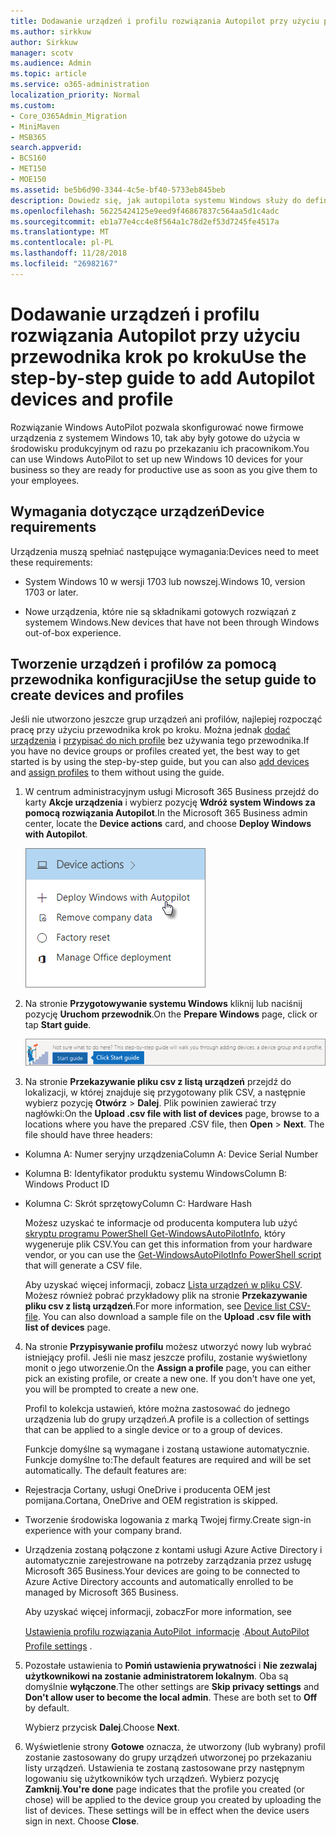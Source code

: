 ```yaml
---
title: Dodawanie urządzeń i profilu rozwiązania Autopilot przy użyciu przewodnika krok po kroku
ms.author: sirkkuw
author: Sirkkuw
manager: scotv
ms.audience: Admin
ms.topic: article
ms.service: o365-administration
localization_priority: Normal
ms.custom:
- Core_O365Admin_Migration
- MiniMaven
- MSB365
search.appverid:
- BCS160
- MET150
- MOE150
ms.assetid: be5b6d90-3344-4c5e-bf40-5733eb845beb
description: Dowiedz się, jak autopilota systemu Windows służy do definiowania nowych urządzeń Windows 10 dla Twojej firmy.
ms.openlocfilehash: 56225424125e9eed9f46867837c564aa5d1c4adc
ms.sourcegitcommit: eb1a77e4cc4e8f564a1c78d2ef53d7245fe4517a
ms.translationtype: MT
ms.contentlocale: pl-PL
ms.lasthandoff: 11/28/2018
ms.locfileid: "26982167"
---
```

# <a name="use-the-step-by-step-guide-to-add-autopilot-devices-and-profile"></a><span data-ttu-id="6d345-103">Dodawanie urządzeń i profilu rozwiązania Autopilot przy użyciu przewodnika krok po kroku</span><span class="sxs-lookup"><span data-stu-id="6d345-103">Use the step-by-step guide to add Autopilot devices and profile</span></span>

<span data-ttu-id="6d345-104">Rozwiązanie Windows AutoPilot pozwala skonfigurować nowe firmowe urządzenia z systemem Windows 10, tak aby były gotowe do użycia w środowisku produkcyjnym od razu po przekazaniu ich pracownikom.</span><span class="sxs-lookup"><span data-stu-id="6d345-104">You can use Windows AutoPilot to set up new Windows 10 devices for your business so they are ready for productive use as soon as you give them to your employees.</span></span>
  
## <a name="device-requirements"></a><span data-ttu-id="6d345-105">Wymagania dotyczące urządzeń</span><span class="sxs-lookup"><span data-stu-id="6d345-105">Device requirements</span></span>

<span data-ttu-id="6d345-106">Urządzenia muszą spełniać następujące wymagania:</span><span class="sxs-lookup"><span data-stu-id="6d345-106">Devices need to meet these requirements:</span></span>
  
- <span data-ttu-id="6d345-107">System Windows 10 w wersji 1703 lub nowszej.</span><span class="sxs-lookup"><span data-stu-id="6d345-107">Windows 10, version 1703 or later.</span></span>
    
- <span data-ttu-id="6d345-108">Nowe urządzenia, które nie są składnikami gotowych rozwiązań z systemem Windows.</span><span class="sxs-lookup"><span data-stu-id="6d345-108">New devices that have not been through Windows out-of-box experience.</span></span>
    
## <a name="use-the-setup-guide-to-create-devices-and-profiles"></a><span data-ttu-id="6d345-109">Tworzenie urządzeń i profilów za pomocą przewodnika konfiguracji</span><span class="sxs-lookup"><span data-stu-id="6d345-109">Use the setup guide to create devices and profiles</span></span>

<span data-ttu-id="6d345-110">Jeśli nie utworzono jeszcze grup urządzeń ani profilów, najlepiej rozpocząć pracę przy użyciu przewodnika krok po kroku. Można jednak [dodać urządzenia](create-and-edit-autopilot-devices.md) i [przypisać do nich profile](create-and-edit-autopilot-profiles.md) bez używania tego przewodnika.</span><span class="sxs-lookup"><span data-stu-id="6d345-110">If you have no device groups or profiles created yet, the best way to get started is by using the step-by-step guide, but you can also [add devices](create-and-edit-autopilot-devices.md) and [assign profiles](create-and-edit-autopilot-profiles.md) to them without using the guide.</span></span> 
  
1. <span data-ttu-id="6d345-111">W centrum administracyjnym usługi Microsoft 365 Business przejdź do karty **Akcje urządzenia** i wybierz pozycję **Wdróż system Windows za pomocą rozwiązania Autopilot**.</span><span class="sxs-lookup"><span data-stu-id="6d345-111">In the Microsoft 365 Business admin center, locate the **Device actions** card, and choose **Deploy Windows with Autopilot**.</span></span>
    
    ![On the Device actions card, choose Deploy Windows with Autopilot.](media/160d5c2a-11a8-48f9-a8aa-70f084b85448.png)
  
2. <span data-ttu-id="6d345-113">Na stronie **Przygotowywanie systemu Windows** kliknij lub naciśnij pozycję **Uruchom przewodnik**.</span><span class="sxs-lookup"><span data-stu-id="6d345-113">On the **Prepare Windows** page, click or tap **Start guide**.</span></span>
    
    ![Click Start guide for step-by-step instructions for Autopilot.](media/31662655-d1e6-437d-87ea-c0dec5da56f7.png)
  
3. <span data-ttu-id="6d345-p101">Na stronie **Przekazywanie pliku csv z listą urządzeń** przejdź do lokalizacji, w której znajduje się przygotowany plik CSV, a następnie wybierz pozycję **Otwórz** \> **Dalej**. Plik powinien zawierać trzy nagłówki:</span><span class="sxs-lookup"><span data-stu-id="6d345-p101">On the **Upload .csv file with list of devices** page, browse to a locations where you have the prepared .CSV file, then **Open** \> **Next**. The file should have three headers:</span></span>
    
  - <span data-ttu-id="6d345-117">Kolumna A: Numer seryjny urządzenia</span><span class="sxs-lookup"><span data-stu-id="6d345-117">Column A: Device Serial Number</span></span>
    
  - <span data-ttu-id="6d345-118">Kolumna B: Identyfikator produktu systemu Windows</span><span class="sxs-lookup"><span data-stu-id="6d345-118">Column B: Windows Product ID</span></span>
    
  - <span data-ttu-id="6d345-119">Kolumna C: Skrót sprzętowy</span><span class="sxs-lookup"><span data-stu-id="6d345-119">Column C: Hardware Hash</span></span>
    
    <span data-ttu-id="6d345-120">Możesz uzyskać te informacje od producenta komputera lub użyć [skryptu programu PowerShell Get-WindowsAutoPilotInfo](https://www.powershellgallery.com/packages/Get-WindowsAutoPilotInfo), który wygeneruje plik CSV.</span><span class="sxs-lookup"><span data-stu-id="6d345-120">You can get this information from your hardware vendor, or you can use the [Get-WindowsAutoPilotInfo PowerShell script](https://www.powershellgallery.com/packages/Get-WindowsAutoPilotInfo) that will generate a CSV file.</span></span> 
    
    <span data-ttu-id="6d345-p102">Aby uzyskać więcej informacji, zobacz [Lista urządzeń w pliku CSV](https://support.office.com/article/932e3676-2491-49f0-9177-d893d2f5276e). Możesz również pobrać przykładowy plik na stronie **Przekazywanie pliku csv z listą urządzeń**.</span><span class="sxs-lookup"><span data-stu-id="6d345-p102">For more information, see [Device list CSV-file](https://support.office.com/article/932e3676-2491-49f0-9177-d893d2f5276e). You can also download a sample file on the **Upload .csv file with list of devices** page.</span></span> 
    
4. <span data-ttu-id="6d345-p103">Na stronie **Przypisywanie profilu** możesz utworzyć nowy lub wybrać istniejący profil. Jeśli nie masz jeszcze profilu, zostanie wyświetlony monit o jego utworzenie.</span><span class="sxs-lookup"><span data-stu-id="6d345-p103">On the **Assign a profile** page, you can either pick an existing profile, or create a new one. If you don't have one yet, you will be prompted to create a new one.</span></span> 
    
    <span data-ttu-id="6d345-125">Profil to kolekcja ustawień, które można zastosować do jednego urządzenia lub do grupy urządzeń.</span><span class="sxs-lookup"><span data-stu-id="6d345-125">A profile is a collection of settings that can be applied to a single device or to a group of devices.</span></span>
    
    <span data-ttu-id="6d345-p104">Funkcje domyślne są wymagane i zostaną ustawione automatycznie. Funkcje domyślne to:</span><span class="sxs-lookup"><span data-stu-id="6d345-p104">The default features are required and will be set automatically. The default features are:</span></span>
    
  - <span data-ttu-id="6d345-128">Rejestracja Cortany, usługi OneDrive i producenta OEM jest pomijana.</span><span class="sxs-lookup"><span data-stu-id="6d345-128">Cortana, OneDrive and OEM registration is skipped.</span></span>
    
  - <span data-ttu-id="6d345-129">Tworzenie środowiska logowania z marką Twojej firmy.</span><span class="sxs-lookup"><span data-stu-id="6d345-129">Create sign-in experience with your company brand.</span></span>
    
  - <span data-ttu-id="6d345-130">Urządzenia zostaną połączone z kontami usługi Azure Active Directory i automatycznie zarejestrowane na potrzeby zarządzania przez usługę Microsoft 365 Business.</span><span class="sxs-lookup"><span data-stu-id="6d345-130">Your devices are going to be connected to Azure Active Directory accounts and automatically enrolled to be managed by Microsoft 365 Business.</span></span>
    
    <span data-ttu-id="6d345-131">Aby uzyskać więcej informacji, zobacz</span><span class="sxs-lookup"><span data-stu-id="6d345-131">For more information, see</span></span>
    
    <span data-ttu-id="6d345-132">[Ustawienia profilu rozwiązania AutoPilot  informacje](autopilot-profile-settings.md) .</span><span class="sxs-lookup"><span data-stu-id="6d345-132">[About AutoPilot Profile settings](autopilot-profile-settings.md) .</span></span> 
    
5. <span data-ttu-id="6d345-133">Pozostałe ustawienia to **Pomiń ustawienia prywatności** i **Nie zezwalaj użytkownikowi na zostanie administratorem lokalnym**. Oba są domyślnie **wyłączone**.</span><span class="sxs-lookup"><span data-stu-id="6d345-133">The other settings are **Skip privacy settings** and **Don't allow user to become the local admin**. These are both set to **Off** by default.</span></span> 
    
    <span data-ttu-id="6d345-134">Wybierz przycisk **Dalej**.</span><span class="sxs-lookup"><span data-stu-id="6d345-134">Choose **Next**.</span></span>
    
6. <span data-ttu-id="6d345-p105">Wyświetlenie strony **Gotowe** oznacza, że utworzony (lub wybrany) profil zostanie zastosowany do grupy urządzeń utworzonej po przekazaniu listy urządzeń. Ustawienia te zostaną zastosowane przy następnym logowaniu się użytkowników tych urządzeń. Wybierz pozycję **Zamknij**.</span><span class="sxs-lookup"><span data-stu-id="6d345-p105">**You're done** page indicates that the profile you created (or chose) will be applied to the device group you created by uploading the list of devices. These settings will be in effect when the device users sign in next. Choose **Close**.</span></span>
    